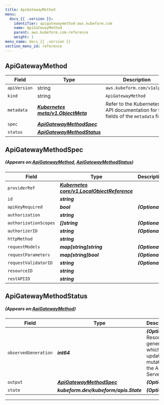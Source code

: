 ```yaml
---
title: ApiGatewayMethod
menu:
  docs_{{ .version }}:
    identifier: apigatewaymethod-aws.kubeform.com
    name: ApiGatewayMethod
    parent: aws.kubeform.com-reference
    weight: 1
menu_name: docs_{{ .version }}
section_menu_id: reference
---
```


## ApiGatewayMethod
| Field | Type | Description |
| ------ | ----- | ----------- |
| `apiVersion` | string | `aws.kubeform.com/v1alpha1` |
|    `kind` | string | `ApiGatewayMethod` |
| `metadata` | ***[Kubernetes meta/v1.ObjectMeta](https://kubernetes.io/docs/reference/generated/kubernetes-api/v1.13/#objectmeta-v1-meta)***|Refer to the Kubernetes API documentation for the fields of the `metadata` field.|
| `spec` | ***[ApiGatewayMethodSpec](#ApiGatewayMethodSpec)***||
| `status` | ***[ApiGatewayMethodStatus](#ApiGatewayMethodStatus)***||
## ApiGatewayMethodSpec
##### (Appears on:[ApiGatewayMethod](#ApiGatewayMethod), [ApiGatewayMethodStatus](#ApiGatewayMethodStatus))
| Field | Type | Description |
| ------ | ----- | ----------- |
| `providerRef` | ***[Kubernetes core/v1.LocalObjectReference](https://kubernetes.io/docs/reference/generated/kubernetes-api/v1.13/#localobjectreference-v1-core)***||
| `id` | ***string***||
| `apiKeyRequired` | ***bool***| ***(Optional)*** |
| `authorization` | ***string***||
| `authorizationScopes` | ***[]string***| ***(Optional)*** |
| `authorizerID` | ***string***| ***(Optional)*** |
| `httpMethod` | ***string***||
| `requestModels` | ***map[string]string***| ***(Optional)*** |
| `requestParameters` | ***map[string]bool***| ***(Optional)*** |
| `requestValidatorID` | ***string***| ***(Optional)*** |
| `resourceID` | ***string***||
| `restAPIID` | ***string***||
## ApiGatewayMethodStatus
##### (Appears on:[ApiGatewayMethod](#ApiGatewayMethod))
| Field | Type | Description |
| ------ | ----- | ----------- |
| `observedGeneration` | ***int64***| ***(Optional)*** Resource generation, which is updated on mutation by the API Server.|
| `output` | ***[ApiGatewayMethodSpec](#ApiGatewayMethodSpec)***| ***(Optional)*** |
| `state` | ***kubeform.dev/kubeform/apis.State***| ***(Optional)*** |
---
